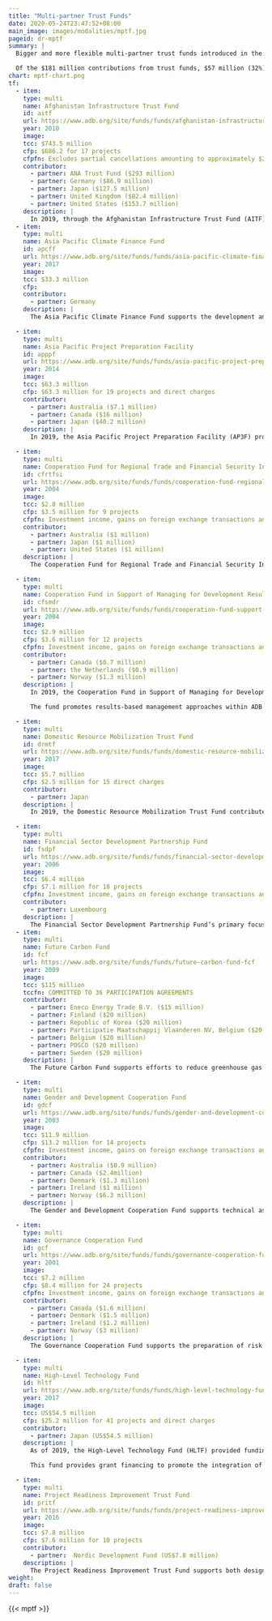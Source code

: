 ```yaml
---
title: "Multi-partner Trust Funds"
date: 2020-05-24T23:47:52+08:00
main_image: images/modalities/mptf.jpg
pageid: dr-mptf
summary: |
  Bigger and more flexible multi-partner trust funds introduced in the 2000s have promoted collaboration among ADB’s financing partners and attracted new and nontraditional partners from the private sector, including philanthropic organizations.

  Of the $181 million contributions from trust funds, $57 million (32%) came from multi-partner trust funds. The trust funds with new projects in 2019 are:
chart: mptf-chart.png
tf:
  - item:
    type: multi
    name: Afghanistan Infrastructure Trust Fund  
    id: aitf
    url: https://www.adb.org/site/funds/funds/afghanistan-infrastructure-trust-fund
    year: 2010
    image:
    tcc: $743.5 million  
    cfp: $686.2 for 17 projects
    cfpfn: Excludes partial cancellations amounting to approximately $233 million  
    contributor:
      - partner: ANA Trust Fund ($293 million)
      - partner: Germany ($86.9 million)
      - partner: Japan ($127.5 million)
      - partner: United Kingdom ($82.4 million)
      - partner: United States ($153.7 million) 
    description: |
      In 2019, through the Afghanistan Infrastructure Trust Fund (AITF), the ANA Trust Fund provided US$ 93 million in replenishment funds. AITF is a platform that facilitates financing for infrastructure development in Afghanistan. It provides technical assistance and grants for the construction of roads, railways, airports, energy infrastructure, and water management and irrigation facilities. AITF’s investments are closely aligned with Afghanistan’s development priorities, including the National Peace and Development Framework, the self-reliance agendas, the National Infrastructure Plan, and other national priority programs. Both ADB and Afghanistan are working together to attract more donors and partners to finance and cofinance projects for Afghanistan by contributing to the AITF. 
  - item:
    type: multi
    name: Asia Pacific Climate Finance Fund 
    id: apcff
    url: https://www.adb.org/site/funds/funds/asia-pacific-climate-finance-fund
    year: 2017
    image:
    tcc: $33.3 million  
    cfp:  
    contributor:
      - partner: Germany
    description: |
      The Asia Pacific Climate Finance Fund supports the development and implementation of financial risk management products, focused on climate change mitigation, adaptation, and disaster risk management. It provides grants and technical assistance to ADB projects utilizing the Joint Crediting Mechanism, a bilateral carbon market mechanism initiated by the government of Japan. The fund’s work puts emphasis on financial risk management products that have been proven elsewhere but are not yet widely commercially available in ADB's developing member countries. These financial risk management products will help developing member countries to invest in new climate technologies as well as expand the dissemination of climate risk insurance. All developing member countries of the bank are eligible for funding and non-sovereign projects.

  - item:
    type: multi
    name: Asia Pacific Project Preparation Facility 
    id: apppf
    url: https://www.adb.org/site/funds/funds/asia-pacific-project-preparation-facility
    year: 2014
    image:
    tcc: $63.3 million  
    cfp: $63.3 million for 19 projects and direct charges   
    contributor:
      - partner: Australia ($7.1 million)
      - partner: Canada ($16 million)
      - partner: Japan ($40.2 million)  
    description: |
      In 2019, the Asia Pacific Project Preparation Facility (AP3F) provided funding for a regional technical assistance on preparing capacity for infrastructure projects. AP3F supports infrastructure development in Asia and the Pacific. Specifically, it assists developing member country governments and their public sector agencies prepare infrastructure projects with private sector participation, including privatization through public–private partnership (PPP) modalities, and bring them to the global market. AP3F is supported by the governments of Australia, Canada and Japan. All developing member countries of the bank are eligible for funding.

  - item:
    type: multi
    name: Cooperation Fund for Regional Trade and Financial Security Initiative 
    id: cfrtfsi
    url: https://www.adb.org/site/funds/funds/cooperation-fund-regional-trade-financial-security-initiative-frtfsi
    year: 2004
    image:
    tcc: $2.8 million   
    cfp: $3.5 million for 9 projects
    cfpfn: Investment income, gains on foreign exchange transactions and savings on closed projects are used for project commitments. Hence, project commitments may exceed contributions.  
    contributor:
      - partner: Australia ($1 million)
      - partner: Japan ($1 million)
      - partner: United States ($1 million)  
    description: |
      The Cooperation Fund for Regional Trade and Financial Security Initiative supports ADB technical assistance to developing member countries for strengthening anti– money laundering (AML) systems, combating the financing of terrorism (CFT), and enhancing port security (including airports, cargo ports, and container ports). Projects eligible for funding include those ensuring compliance to international AML/ CFT standards, modernizing customs and upgrading border security, and complementing the goals of the Secure Trade in the Asia-Pacific Economic Cooperation Region initiative. Activities supported by the Trust Fund have included capacity building and awareness raising for law enforcement agencies and regulatory agencies, preparation of AML national risk assessments as well as AML strategies, and high-level regional workshops and regional cooperation to implement measures in these areas. All developing member countries of the bank are eligible for funding with emphasis on most at-risk APEC economies.

  - item:
    type: multi
    name: Cooperation Fund in Support of Managing for Development Results 
    id: cfsmdr
    url: https://www.adb.org/site/funds/funds/cooperation-fund-support-managing-development-results-mfdr
    year: 2004
    image:
    tcc: $2.9 million  
    cfp: $3.6 million for 12 projects
    cfpfn: Investment income, gains on foreign exchange transactions and savings on closed projects are used for project commitments. Hence, project commitments may exceed contributions.  
    contributor:
      - partner: Canada ($0.7 million)
      - partner: the Netherlands ($0.9 million)
      - partner: Norway ($1.3 million) 
    description: |
      In 2019, the Cooperation Fund in Support of Managing for Development Results (CFMfDR) provided supplementary funding for a technical assistance on implementing global partnership principles to promote development.   

      The fund promotes results-based management approaches within ADB and its developing member countries. It supports capacity development for results-based planning, budgeting, implementation, monitoring, and evaluation techniques. This includes the preparation of results-oriented national development plans and budgets, as well as high-quality sectoral road maps produced by ADB’s clients. It has also supported regional capacity building on results management standards and norms and has increased the results orientation of public sector management efforts and reform programs. All developing member countries of the bank are eligible for funding.

  - item:
    type: multi
    name: Domestic Resource Mobilization Trust Fund
    id: drmtf
    url: https://www.adb.org/site/funds/funds/domestic-resource-mobilization-trust-fund
    year: 2017
    image:
    tcc: $5.7 million 
    cfp: $2.5 million for 15 direct charges  
    contributor:
      - partner: Japan
    description: |
      In 2019, the Domestic Resource Mobilization Trust Fund contributed US$1.77 in replenishment funds. The fund supports technical assistance activities related to operations enhancing domestic resource mobilization in developing member countries. This helps translate the 2030 Agenda for sustainable development into specific plans, policies, and projects necessary to achieve the Sustainable Development Goals (SDGs). It is expected to help provide an improved environment for meeting the SDGs in Asia and the Pacific through increased mobilization of domestic resources. All developing member countries of the bank are eligible for funding. 

  - item:
    type: multi
    name: Financial Sector Development Partnership Fund
    id: fsdpf
    url: https://www.adb.org/site/funds/funds/financial-sector-development-partnership-fund
    year: 2006
    image:
    tcc: $6.4 million 
    cfp: $7.1 million for 18 projects
    cfpfn: Investment income, gains on foreign exchange transactions and savings on closed projects are used for project commitments. Hence, project commitments may exceed contributions.  
    contributor:
      - partner: Luxembourg
    description: |
      The Financial Sector Development Partnership Fund’s primary focus is finance sector development in regional, subregional, and national financial systems. Eligible activities include fostering the integration of regional markets; improving policy, legal, regulatory, and supervisory frameworks; strengthening and modernizing local financial institutions; and improving access to financial services by the poor. The fund has supported the development of capital markets and instruments and other financial infrastructure, enhanced the capacity of financial institutions, increased access to finance, and strengthened financial regulation and stability. All developing member countries of ADB are eligible for assistance. Activities in the Lao PDR, Mongolia, and Viet Nam, as well as regional activities in the Greater Mekong Subregion are given priority. Another Government of Luxembourg-supported fund, the [Financial Sector Development Partnership Special Fund](https://www.adb.org/site/funds/funds/financial-sector-development-partnership-special-fund) was established in 2013 to support the FSDPF.
  - item:
    type: multi
    name: Future Carbon Fund
    id: fcf
    url: https://www.adb.org/site/funds/funds/future-carbon-fund-fcf
    year: 2009
    image:
    tcc: $115 million 
    tccfn: COMMITTED TO 36 PARTICIPATION AGREEMENTS
    contributor:
      - partner: Eneco Energy Trade B.V. ($15 million)
      - partner: Finland ($20 million)
      - partner: Republic of Korea ($20 million)
      - partner: Participatie Maatschappij Vlaanderen NV, Belgium ($20 million)
      - partner: Belgium ($20 million)
      - partner: POSCO ($20 million)
      - partner: Sweden ($20 million) 
    description: |
      The Future Carbon Fund supports efforts to reduce greenhouse gas emission in Asia and the Pacific through the pre-purchase of certified emission reductions (CERs) generated by Clean Development Mechanism (CDM) projects in the 2013–2020 period. The Fund’s continued operations and its ability to purchase CERs on fixed price and provide upfront financing contribute to the successful implementation of climate change mitigation projects in the region. The fund is supporting a diversified portfolio of 36 CDM projects, allocating $59.8 million for the purchase of 10.56 million CERs. The fund’s work is well-distributed across Asia and the Pacific region with 10 projects located in India, eight in Thailand, six in the People's Republic of China, two each in Bangladesh, Nepal, and Sri Lanka, and one each in Bhutan, Cambodia, Fiji, Indonesia, Papua New Guinea, and the Philippines. The portfolio is also diversified in terms of project type, with projects spanning over renewable energy, energy efficiency, waste management, and transport sectors. 

  - item:
    type: multi
    name: Gender and Development Cooperation Fund
    id: gdcf
    url: https://www.adb.org/site/funds/funds/gender-and-development-cooperation-fund
    year: 2003
    image:
    tcc: $11.9 million  
    cfp: $13.2 million for 14 projects
    cfpfn: Investment income, gains on foreign exchange transactions and savings on closed projects are used for project commitments. Hence, project commitments may exceed contributions.
    contributor:
      - partner: Australia ($0.9 million)
      - partner: Canada ($2.4million)
      - partner: Denmark ($1.3 million)
      - partner: Ireland ($1 million)
      - partner: Norway ($6.3 million) 
    description: |
      The Gender and Development Cooperation Fund supports technical assistance and activities that aim to enhance gender equality and women’s empowerment in the Asia and Pacific region. Specifically, it funds country gender assessments and strategies to guide the formulation of country partnership strategies and project-specific gender action plans for ADB gender-relevant projects. One of the notable outcomes of this fund is its critical role in the implementation of ADB’s Gender Equality and Women’s Empowerment Operational Plan, 2013-2020. This role included gender inclusive design and implementation of 150 ADB loan and grant projects (equivalent to more than $8 billion) across the infrastructure, finance, education, and other sectors. All developing member countries of the bank are eligible for funding. 

  - item:
    type: multi
    name: Governance Cooperation Fund
    id: gcf
    url: https://www.adb.org/site/funds/funds/governance-cooperation-fund-gcf
    year: 2001
    image:
    tcc: $7.2 million   
    cfp: $8.4 million for 24 projects
    cfpfn: Investment income, gains on foreign exchange transactions and savings on closed projects are used for project commitments. Hence, project commitments may exceed contributions. 
    contributor:
      - partner: Canada ($1.6 million)
      - partner: Denmark ($1.5 million)
      - partner: Ireland ($1.2 million)
      - partner: Norway ($3 million) 
    description: |
      The Governance Cooperation Fund supports the preparation of risk assessments and risk mitigation plans in ADB’s priority sectors, including projects addressing risk mitigation measures at country, sector, or project levels. It also supports projects addressing knowledge dissemination and monitoring; and the provision of long-term national governance consultants to ADB resident missions. The Fund originally supports government-led governance reforms but was refocused in 2008 to support the implementation of ADB’s Second Governance and Anticorruption Action Plan, approved in 2006. All developing member countries of the bank are eligible for funding.

  - item:
    type: multi
    name: High-Level Technology Fund 
    id: hltf
    url: https://www.adb.org/site/funds/funds/high-level-technology-fund
    year: 2017
    image:
    tcc: US$54.5 million 
    cfp: $25.2 million for 41 projects and direct charges 
    contributor:
      - partner: Japan (US$54.5 million)
    description: |
      As of 2019, the High-Level Technology Fund (HLTF) provided funding to four projects on water resources development, irrigation improvement, road development, and water supply and sanitation; as well as to eight technical assistances covering the areas of trade, energy, agriculture, social development, and knowledge exchange. In 2019, HLTF also provided US$15.20 million in replenishment funds. 

      This fund provides grant financing to promote the integration of high-level technology (HLT) and innovative solutions into ADB-financed and administered sovereign and non-sovereign projects. The fund seeks to encourage widespread adoption of HLT and enable technological development and/or the scaling up of the technology deployment in developing member countries. Projects from all ADB developing member countries are eligible for financing from this fund. 

  - item:
    type: multi
    name: Project Readiness Improvement Trust Fund 
    id: pritf
    url: https://www.adb.org/site/funds/funds/project-readiness-improvement-trust-fund
    year: 2016 
    image:
    tcc: $7.8 million
    cfp: $7.6 million for 10 projects  
    contributor:
      - partner:  Nordic Development Fund (US$7.8 million) 
    description: |
      The Project Readiness Improvement Trust Fund supports both design and procurement readiness of climate change-responsive infrastructure projects. It seeks to strengthen the content of the Bank’s climate change financing to help developing member countries access global funds. Southeast Asian member-countries are eligible to receive support from the fund. These developing member countries are Brunei Darussalam, Cambodia, Indonesia, the Lao People's Democratic Republic, Malaysia, Myanmar, the Philippines, Singapore, Thailand, and Viet Nam.      
weight: 
draft: false
---
```


{{< mptf >}}

